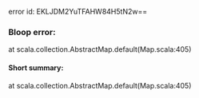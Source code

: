 error id: EKLJDM2YuTFAHW84H5tN2w==
### Bloop error:

at scala.collection.AbstractMap.default(Map.scala:405)
#### Short summary: 

at scala.collection.AbstractMap.default(Map.scala:405)